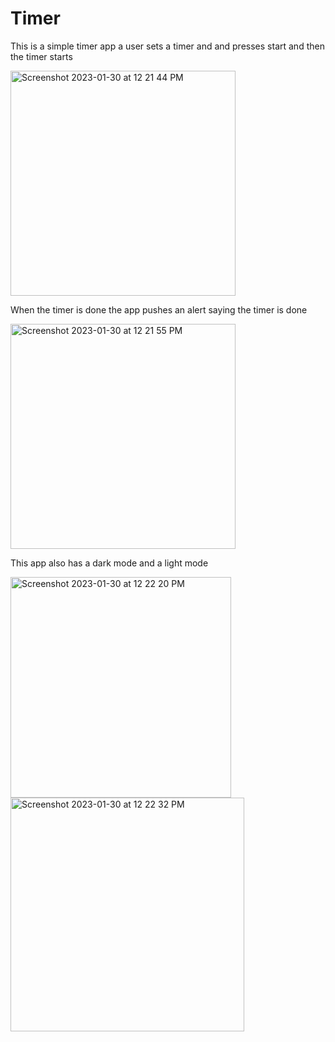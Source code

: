 # Timer
This is a simple timer app a user sets a timer and and presses start and then the timer starts

<img width="360" alt="Screenshot 2023-01-30 at 12 21 44 PM" src="https://user-images.githubusercontent.com/91975826/215548930-459f9e4d-126a-4245-954b-ec518a330236.png">



When the timer is done the app pushes an alert saying the timer is done

<img width="360" alt="Screenshot 2023-01-30 at 12 21 55 PM" src="https://user-images.githubusercontent.com/91975826/215548948-3a14fe0d-02ab-4097-a06b-e103854fe02a.png">



This app also has a dark mode and a light mode

<img width="353" alt="Screenshot 2023-01-30 at 12 22 20 PM" src="https://user-images.githubusercontent.com/91975826/215548977-b813a05d-87ce-41f9-b7ac-c94dd4f5352f.png">

<img width="374" alt="Screenshot 2023-01-30 at 12 22 32 PM" src="https://user-images.githubusercontent.com/91975826/215549023-fe4c8f18-1fa5-462b-80bc-a621f5b08a60.png">
